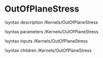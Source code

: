 <!-- MOOSE Documentation Stub: Remove this when content is added. -->

# OutOfPlaneStress
!syntax description /Kernels/OutOfPlaneStress

!syntax parameters /Kernels/OutOfPlaneStress

!syntax inputs /Kernels/OutOfPlaneStress

!syntax children /Kernels/OutOfPlaneStress
